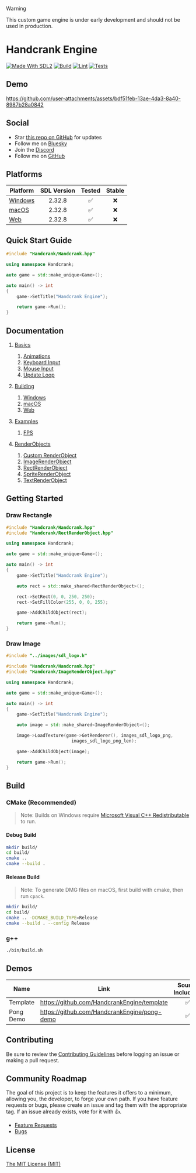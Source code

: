> [!WARNING]
> This custom game engine is under early development and should not be used in production.

# Handcrank Engine

[![Made With SDL2](https://img.shields.io/badge/Made_With-SDL2-blue)](https://www.libsdl.org/)
[![Build](https://github.com/HandcrankEngine/HandcrankEngine/actions/workflows/build.workflow.yml/badge.svg)](https://github.com/HandcrankEngine/HandcrankEngine/actions/workflows/build.workflow.yml)
[![Lint](https://github.com/HandcrankEngine/HandcrankEngine/actions/workflows/lint.workflow.yml/badge.svg)](https://github.com/HandcrankEngine/HandcrankEngine/actions/workflows/lint.workflow.yml)
[![Tests](https://github.com/HandcrankEngine/HandcrankEngine/actions/workflows/test.workflow.yml/badge.svg)](https://github.com/HandcrankEngine/HandcrankEngine/actions/workflows/test.workflow.yml)

## Demo

https://github.com/user-attachments/assets/bdf51feb-13ae-4da3-8a40-8987b28a0842

## Social

- Star [this repo on GitHub](https://github.com/HandcrankEngine/HandcrankEngine) for updates
- Follow me on [Bluesky](https://bsky.app/profile/scottdoxey.com)
- Join the [Discord](https://discord.gg/nNtFsfd)
- Follow me on [GitHub](https://github.com/neogeek/)

## Platforms

| Platform                                  | SDL Version | Tested | Stable |
| ----------------------------------------- | :---------: | :----: | :----: |
| [Windows](documentation/Build/Windows.md) |   2.32.8    |   ✅   |   ❌   |
| [macOS](documentation/Build/macOS.md)     |   2.32.8    |   ✅   |   ❌   |
| [Web](documentation/Build/Web.md)         |   2.32.8    |   ✅   |   ❌   |

## Quick Start Guide

```cpp
#include "Handcrank/Handcrank.hpp"

using namespace Handcrank;

auto game = std::make_unique<Game>();

auto main() -> int
{
    game->SetTitle("Handcrank Engine");

    return game->Run();
}
```

## Documentation

1. [Basics](/documentation/Basics)

   1. [Animations](/documentation/Basics/Animations.md)
   1. [Keyboard Input](/documentation/Basics/Keyboard%20Input.md)
   1. [Mouse Input](/documentation/Basics/Mouse%20Input.md)
   1. [Update Loop](/documentation/Basics/Update%20Loop.md)

1. [Building](/documentation/Building)

   1. [Windows](/documentation/Building/Windows.md)
   1. [macOS](/documentation/Building/macOS.md)
   1. [Web](/documentation/Building/Web.md)

1. [Examples](/documentation/Examples)

   1. [FPS](/documentation/Examples/FPS.md)

1. [RenderObjects](/documentation/RenderObjects)

   1. [Custom RenderObject](/documentation/RenderObjects/Custom%20RenderObject.md)
   1. [ImageRenderObject](/documentation/RenderObjects/ImageRenderObject.md)
   1. [RectRenderObject](/documentation/RenderObjects/RectRenderObject.md)
   1. [SpriteRenderObject](/documentation/RenderObjects/SpriteRenderObject.md)
   1. [TextRenderObject](/documentation/RenderObjects/TextRenderObject.md)

## Getting Started

### Draw Rectangle

```cpp
#include "Handcrank/Handcrank.hpp"
#include "Handcrank/RectRenderObject.hpp"

using namespace Handcrank;

auto game = std::make_unique<Game>();

auto main() -> int
{
    game->SetTitle("Handcrank Engine");

    auto rect = std::make_shared<RectRenderObject>();

    rect->SetRect(0, 0, 250, 250);
    rect->SetFillColor(255, 0, 0, 255);

    game->AddChildObject(rect);

    return game->Run();
}
```

### Draw Image

```cpp
#include "../images/sdl_logo.h"

#include "Handcrank/Handcrank.hpp"
#include "Handcrank/ImageRenderObject.hpp"

using namespace Handcrank;

auto game = std::make_unique<Game>();

auto main() -> int
{
    game->SetTitle("Handcrank Engine");

    auto image = std::make_shared<ImageRenderObject>();

    image->LoadTexture(game->GetRenderer(), images_sdl_logo_png,
                         images_sdl_logo_png_len);

    game->AddChildObject(image);

    return game->Run();
}
```

## Build

### CMake (Recommended)

> Note: Builds on Windows require [Microsoft Visual C++ Redistributable](https://learn.microsoft.com/en-us/cpp/windows/latest-supported-vc-redist?view=msvc-170) to run.

#### Debug Build

```bash
mkdir build/
cd build/
cmake ..
cmake --build .
```

#### Release Build

> Note: To generate DMG files on macOS, first build with cmake, then run `cpack`.

```bash
mkdir build/
cd build/
cmake .. -DCMAKE_BUILD_TYPE=Release
cmake --build . --config Release
```

### g++

```bash
./bin/build.sh
```

## Demos

| Name      | Link                                           | Source Included? |
| --------- | ---------------------------------------------- | :--------------: |
| Template  | <https://github.com/HandcrankEngine/template>  |        ✅        |
| Pong Demo | <https://github.com/HandcrankEngine/pong-demo> |        ✅        |

## Contributing

Be sure to review the [Contributing Guidelines](./CONTRIBUTING.md) before logging an issue or making a pull request.

## Community Roadmap

The goal of this project is to keep the features it offers to a minimum, allowing you, the developer, to forge your own path. If you have feature requests or bugs, please create an issue and tag them with the appropriate tag. If an issue already exists, vote for it with 👍.

- [Feature Requests](https://github.com/HandcrankEngine/HandcrankEngine/labels/enhancement)
- [Bugs](https://github.com/HandcrankEngine/HandcrankEngine/labels/bug)

## License

[The MIT License (MIT)](./LICENSE)
